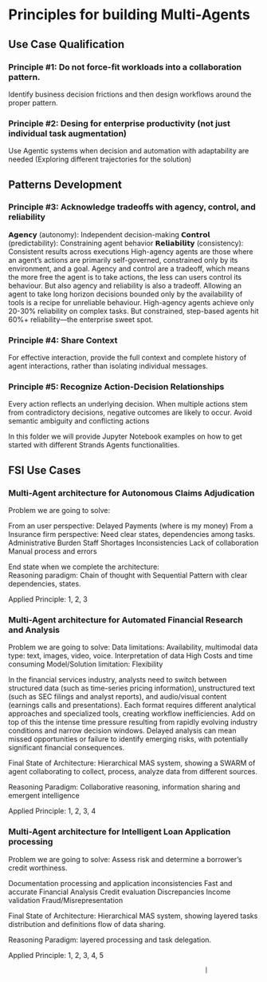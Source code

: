 # Principles for building Multi-Agents

## Use Case Qualification
### Principle #1: Do not force-fit workloads  into a collaboration pattern.
Identify business decision frictions and then design workflows around the proper pattern.

### Principle #2: Desing for enterprise productivity (not just individual task augmentation)
Use Agentic systems when decision and automation with adaptability are needed
(Exploring different trajectories for the solution)

## Patterns Development
### Principle #3: Acknowledge tradeoffs with agency, control, and reliability
𝗔𝗴𝗲𝗻𝗰𝘆 (autonomy): Independent decision-making
𝗖𝗼𝗻𝘁𝗿𝗼𝗹 (predictability): Constraining agent behavior
𝗥𝗲𝗹𝗶𝗮𝗯𝗶𝗹𝗶𝘁𝘆 (consistency): Consistent results across executions
High-agency agents are those where an agent’s actions are primarily self-governed, constrained only by its environment, and a goal.
Agency and control are a tradeoff, which means the more free the agent is to take actions, the less can users control its behaviour. But also agency and reliability is also a tradeoff. Allowing an agent to take long horizon decisions bounded only by the availability of tools is a recipe for unreliable behaviour. 
High-agency agents achieve only 20-30% reliability on complex tasks. But constrained, step-based agents hit 60%+ reliability—the enterprise sweet spot.


### Principle #4: Share Context
For effective interaction, provide the full context and complete history of agent interactions, rather than isolating individual messages. 

### Principle #5: Recognize Action-Decision Relationships
Every action reflects an underlying decision. When multiple actions stem from contradictory decisions, negative outcomes are likely to occur. Avoid semantic ambiguity and conflicting actions




In this folder we will provide Jupyter Notebook examples on how to get started with different Strands Agents functionalities.

## FSI Use Cases
### Multi-Agent architecture for Autonomous Claims Adjudication
Problem we are going to solve:

From an user perspective: Delayed Payments (where is my money)
From a Insurance firm perspective:
Need clear states, dependencies among tasks.
Administrative Burden
Staff Shortages
Inconsistencies
Lack of collaboration
Manual process and errors

End state when we complete the architecture:  
Reasoning paradigm: Chain of thought with Sequential Pattern with clear dependencies, states.

Applied Principle: 1, 2, 3


### Multi-Agent architecture for Automated Financial Research and Analysis

Problem we are going to solve: 
Data limitations: Availability, multimodal data type: text, images, video, voice. 
Interpretation of data
High Costs and time consuming
Model/Solution limitation: Flexibility

In the financial services industry, analysts need to switch between structured data (such as time-series pricing information), unstructured text (such as SEC filings and analyst reports), and audio/visual content (earnings calls and presentations). Each format requires different analytical approaches and specialized tools, creating workflow inefficiencies. Add on top of this the intense time pressure resulting from rapidly evolving industry conditions and narrow decision windows. Delayed analysis can mean missed opportunities or failure to identify emerging risks, with potentially significant financial consequences.


Final State of Architecture: 
Hierarchical MAS system, showing a SWARM of agent collaborating to collect, process, analyze data from different sources.

Reasoning Paradigm: Collaborative reasoning, information sharing and emergent intelligence 

Applied Principle: 1, 2, 3, 4

### Multi-Agent architecture for Intelligent Loan Application processing
Problem we are going to solve:
Assess risk and determine a borrower’s credit worthiness. 

Documentation processing and application inconsistencies
Fast and accurate Financial Analysis
Credit evaluation
Discrepancies
Income validation
Fraud/Misrepresentation

Final State of Architecture: 
Hierarchical MAS system, showing layered tasks distribution and definitions flow of data sharing.

Reasoning Paradigm: layered processing and  task delegation.

Applied Principle: 1, 2, 3, 4, 5



                                                           |
